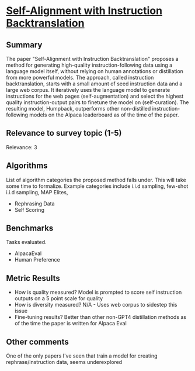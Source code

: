 # [Self-Alignment with Instruction Backtranslation](https://arxiv.org/abs/2308.06259)

## Summary

The paper "Self-Alignment with Instruction Backtranslation" proposes a method for generating high-quality instruction-following data using a language model itself, without relying on human annotations or distillation from more powerful models.
The approach, called instruction backtranslation, starts with a small amount of seed instruction data and a large web corpus.
It iteratively uses the language model to generate instructions for the web pages (self-augmentation) and select the highest quality instruction-output pairs to finetune the model on (self-curation).
The resulting model, Humpback, outperforms other non-distilled instruction-following models on the Alpaca leaderboard as of the time of the paper.

## Relevance to survey topic (1-5)

Relevance: 3

## Algorithms

List of algorithm categories the proposed method falls under. This will take some time to formalize. Example categories include i.i.d sampling, few-shot i.i.d sampling, MAP Elites, 

- Rephrasing Data
- Self Scoring

## Benchmarks

Tasks evaluated.

- AlpacaEval
- Human Preference

## Metric Results

- How is quality measured? Model is prompted to score self instruction outputs on a 5 point scale for quality
- How is diversity measured? N/A - Uses web corpus to sidestep this issue
- Fine-tuning results? Better than other non-GPT4 distillation methods as of the time the paper is written for Alpaca Eval

## Other comments

One of the only papers I've seen that train a model for creating rephrase/instruction data, seems underexplored

